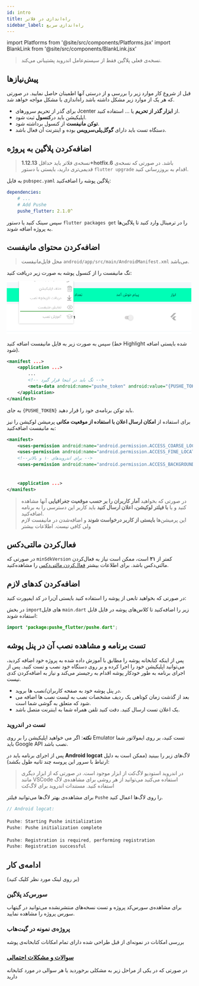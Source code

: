 ```yaml
---
id: intro
title: راه‌اندازی در فلاتر
sidebar_label: راه‌اندازی سریع
---
```


import Platforms from '@site/src/components/Platforms.jsx'
import BlankLink from '@site/src/components/BlankLink.jsx'

> نسخه‌ی فعلی پلاگین فقط از سیستم‌عامل اندروید پشتیبانی می‌کند.

## پیش‌نیازها

قبل از شروع کار موارد زیر را بررسی و از درستی آنها اطمینان حاصل نمایید. در صورتی که هر یک از موارد زیر مشکل داشته باشد راه‌اندازی با مشکل مواجه خواهد شد.

- برای گذر از تحریم سرور‌های Jcenter از **ابزار گذر از تحریم** یا ... استفاده کنید.
- اپلیکیشن باید در**کنسول** ثبت‌ شود.
- **توکن مانیفست** از کنسول برداشته ‌شود.
- دستگاه تست باید دارای **گوگل‌پلی‌سرویس** بوده و اینترنت آن فعال‌ باشد.

## اضافه‌کردن پلاگین به پروژه

> نسخه‌ی فلاتر باید حداقل **1.12.13+hotfix.6** باشد. در صورتی که نسخه‌ی قدیمی‌تری دارید، بایستی با دستور `flutter upgrade` اقدام به بروزرسانی کنید.

به فایل `pubspec.yaml` <BlankLink link="https://pub.dev/packages/pushe_flutter">پلاگین پوشه</BlankLink> را اضافه‌کنید:

```yml {4}
dependencies:
    # ...
    # Add Pushe
    pushe_flutter: 2.1.0^
```

سپس سینک کنید یا دستور `flutter packages get` را در ترمینال وارد کنید تا پلاگین‌ها به پروژه اضافه‌ شوند.

## اضافه‌کردن محتوای مانیفست

> محل فایل‌مانیفست `android/app/src/main/AndroidManifest.xml` می‌باشد.

تگ مانیفست را از <BlankLink link="https://console.pushe.co">کنسول پوشه</BlankLink> به صورت زیر دریافت کنید:

<img src="/img/common/console_manifest.png" width="500" />

سپس به صورت زیر به فایل مانیفست اضافه کنید (خط Highlight شده بایستی اضافه شود).

```xml {5}
<manifest ...>
    <application ...>
        ...
        <!-- تگ باید در اینجا قرار گیرد -->
        <meta-data android:name="pushe_token" android:value="{PUSHE_TOKEN}" />
    </application>
</manifest>
```

به جای `{PUSHE_TOKEN}` باید توکن برنامه‌ی خود را قرار دهید.

برای استفاده از **امکان ارسال اعلان با استفاده‌ از موقعیت مکانی** پرمیشن لوکیشن را نیز به مانیفست اضافه‌کنید:

```xml {2,3,5}
<manifest>
    <uses-permission android:name="android.permission.ACCESS_COARSE_LOCATION"/>
    <uses-permission android:name="android.permission.ACCESS_FINE_LOCATION"/>
    <!--برای اندرویدهای ۱۰ و بالاتر -->
    <uses-permission android:name="android.permission.ACCESS_BACKGROUND_LOCATION"/>


    <application ...>
</manifest>
```

> در صورتی که بخواهید **آمار کاربران را بر حسب موقعیت جغرافیایی** آنها مشاهده کنید و یا **با فیلتر لوکیشن، اعلان ارسال کنید** باید کاربر این دسترسی را به برنامه اضافه‌کنید.    
> این پرمیشن‌ها **بایستی از کاربر درخواست شوند** و اضافه‌شدن در مانیفست لازم ولی کافی نیست. <BlankLink link="https://developer.android.com/guide/topics/permissions/overview">اطلاعات بیشتر</BlankLink>



## فعال‌کردن مالتی‌دکس
<Platforms android />


در صورتی که `minSdkVersion` کمتر از **۲۱** است، ممکن است نیاز به فعال‌کردن مالتی‌دکس باشد. برای اطلاعات بیشتر [فعال‌کردن مالتی‌دکس](multidex.md) را مشاهده‌کنید.

## اضافه‌کردن کدهای لازم

در صورتی که بخواهید تابعی از پوشه را استفاده کنید بایستی آن‌را در کد ایمپورت کنید:


در بخش `import`های فایل `main.dart` زیر را اضافه‌کنید تا کلاس‌های پوشه در فایل قابل‌ استفاده شوند:

```java
import 'package:pushe_flutter/pushe.dart';
```


## تست برنامه و مشاهده نصب آن در پنل پوشه

پس از اینکه کتابخانه پوشه را مطابق با آموزش داده شده به پروژه خود اضافه کردید، می‌توانید اپلیکیشن خود را اجرا کرده و بر روی دستگاه خود نصب و تست کنید.
 پس از اجرای برنامه به طور خودکار پوشه اقدام به رجیستر می‌کند و نیاز به اضافه‌کردن کدی نیست.

* در پنل پوشه خود به صفحه کاربران/نصب ها بروید.
* بعد از گذشت زمان کوتاهی یک ردیف مشخصات نصب به لیست نصب ها اضافه می شود که متعلق به گوشی شما است.
* یک اعلان تست ارسال کنید. دقت کنید تلفن همراه شما به اینترنت متصل باشد.

### تست در اندروید
<Platforms android />

**نکته**: اگر می خواهید اپلیکیشن را بر روی Emulator تست کنید، بر روی ایمولاتور شما باید Google API نصب باشد.

پس از اجرای برنامه باید در **Android logcat** لاگ‌های زیر را ببینید (ممکن است به دلیل ارتباط با سرور این پروسه چند ثانیه طول بکشد):

> در اندروید استودیو لاگ‌کت از ابزار موجود است. در صورتی که از ابزار دیگری مانند VSCode استفاده‌ می‌کنید می‌توانید از هر روشی برای مشاهده‌ی لاگ استفاده کنید. <BlankLink link="https://developer.android.com/studio/command-line/logcat">مستندات اندروید برای لاگ‌کت</BlankLink>

برای مشاهده‌ی بهتر لاگ‌ها می‌توانید فیلتر `Pushe` را روی لاگ‌ها اعمال کنید.

```js
// Android logcat:

Pushe: Starting Pushe initialization
Pushe: Pushe initialization complete

Pushe: Registration is required, performing registration
Pushe: Registration successful
```

## ادامه‌ی کار
(بر روی لینک مورد نظر کلیک کنید)

### <BlankLink link="https://github.com/pusheco/pushe-flutter">سورس‌کد پلاگین</BlankLink>
برای مشاهده‌ی سورس‌کد پروژه و تست نسخه‌های منتشرنشده می‌توانید در گیتهاب سورس پروژه را مشاهده نمایید.

### <BlankLink link="https://github.com/pusheco/pushe-flutter-sample">پروژه‌ی نمونه در گیت‌هاب</BlankLink>
بررسی امکانات در نمونه‌ای از قبل طراحی شده دارای تمام امکانات کتابخانه‌ی پوشه

### [سوالات و مشکلات احتمالی](troubleshoot)
در صورتی که در یکی از مراحل زیر به مشکلی برخوردید یا هر سوالی در مورد کتابخانه‌ دارید
